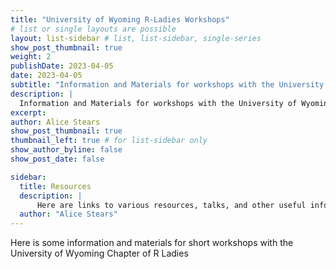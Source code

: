 ```yaml
---
title: "University of Wyoming R-Ladies Workshops"
# list or single layouts are possible
layout: list-sidebar # list, list-sidebar, single-series
show_post_thumbnail: true
weight: 2
publishDate: 2023-04-05
date: 2023-04-05
subtitle: "Information and Materials for workshops with the University of Wyoming Chapter of R Ladies"
description: |
  Information and Materials for workshops with the University of Wyoming Chapter of R Ladies
excerpt: 
author: Alice Stears
show_post_thumbnail: true
thumbnail_left: true # for list-sidebar only
show_author_byline: false
show_post_date: false

sidebar: 
  title: Resources
  description: |
      Here are links to various resources, talks, and other useful information 
  author: "Alice Stears"
---
```


 Here is some information and materials for short workshops with the University of Wyoming Chapter of R Ladies

